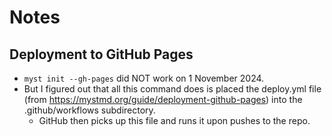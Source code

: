 # Notes

## Deployment to GitHub Pages
- ```myst init --gh-pages``` did NOT work on 1 November 2024.
- But I figured out that all this command does is placed the deploy.yml file (from https://mystmd.org/guide/deployment-github-pages) into the .github/workflows subdirectory. 
  - GitHub then picks up this file and runs it upon pushes to the repo.